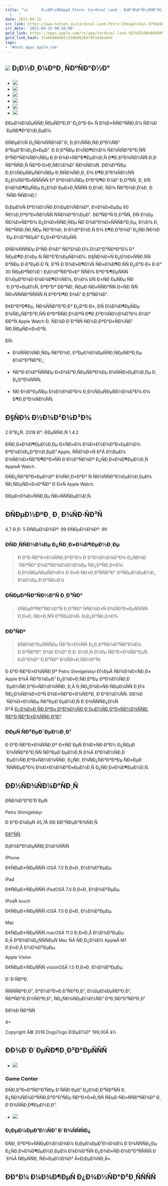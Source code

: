 ```yaml
---
title: "\n      â\x80\x8EAppÂ Store: Cardinal Land - Ð¢Ð°Ð½Ð³Ñ\x80Ð°Ð¼ Ð¿Ð°Ð·Ð»\n
  \   "
date: 2021-09-15
src_link: https://www.notion.so/Cardinal-Land-Petro-Shmigelskyi-d79de60a9c8d4d8b844a669ecf68788c
src_date: '2021-09-15 08:10:00'
gold_link: https://apps.apple.com/ru/app/cardinal-land-%D1%82%D0%B0%D0%BD%D0%B3%D1%80%D0%B0%D0%BC-%D0%BF%D0%B0%D0%B7%D0%BB/id1063165813
gold_link_hash: 3fa6bd80465c550b8828d7951d16ab56
tags:
- '#host_apps_apple_com'
---
```





![](/assets/artwork/1x1-42817eea7ade52607a760cbee00d1495.gif)
Ð¡Ð½Ð¸Ð¼ÐºÐ¸ ÑÐºÑÐ°Ð½Ð°
-------------------------


* ![](/assets/artwork/1x1-42817eea7ade52607a760cbee00d1495.gif)
* ![](/assets/artwork/1x1-42817eea7ade52607a760cbee00d1495.gif)
* ![](/assets/artwork/1x1-42817eea7ade52607a760cbee00d1495.gif)
* ![](/assets/artwork/1x1-42817eea7ade52607a760cbee00d1495.gif)
* ![](/assets/artwork/1x1-42817eea7ade52607a760cbee00d1495.gif)
* ![](/assets/artwork/1x1-42817eea7ade52607a760cbee00d1495.gif)


ÐÐµÐ¾Ð¼ÐµÑÑÐ¸ÑÐµÑÐºÐ¸Ð¹ Ð¿Ð°Ð·Ð» Ñ Ð¾Ð±ÑÑÐ°ÑÑÐ¸Ð¼ ÑÐ¾Ð´ÐµÑÐ¶Ð°Ð½Ð¸ÐµÐ¼.  
 


ÐÑÐµÐ½Ñ Ð¿ÑÐ¾ÑÑÐ¾Ð¹ Ð¸ Ð¸Ð½ÑÑÐ¸ÑÐ¸Ð²Ð½ÑÐ¹ Ð³ÐµÐ¹Ð¼Ð¿Ð»ÐµÐ¹. Ð Ð¸Ð³ÑÐµ Ð½ÑÐ¶Ð½Ð¾ ÑÐ¾ÑÑÐ°Ð²Ð¸ÑÑ ÐºÑÐ°ÑÐ¾ÑÐ½ÑÐµ Ð¸Ð·Ð¾Ð±ÑÐ°Ð¶ÐµÐ½Ð¸Ñ Ð¶Ð¸Ð²Ð¾ÑÐ½ÑÑ Ð¸Ð· ÑÐ°ÑÑÐ¸Ñ ÑÐ°Ð·Ð»Ð¸ÑÐ½Ð¾Ð¹ ÑÐ¾ÑÐ¼Ñ. ÐÐ¾Ð²ÑÐµ Ð¸Ð½ÑÐµÑÐµÑÐ½ÑÐµ Ð¸ÑÑÐ¾ÑÐ¸Ð¸ Ð¾ Ð¶Ð¸Ð²Ð¾ÑÐ½ÑÑ Ð¿Ð¾ÑÐ²Ð»ÑÑÑÑÑ Ð² ÐºÐ¾Ð½ÑÐµ ÐºÐ°Ð¶Ð´Ð¾Ð¹ Ð¸Ð³ÑÑ, Ð¸ ÐÑ Ð¼Ð¾Ð¶ÐµÑÐµ Ð¿Ð¾Ð´ÐµÐ»Ð¸ÑÑÑÑ Ð¸Ð¼Ð¸ ÑÐ¾ ÑÐ²Ð¾Ð¸Ð¼Ð¸ Ð´ÑÑÐ·ÑÑÐ¼Ð¸!  


Ð¡ÐµÐ¼Ñ ÐºÐ¾Ð½ÑÐ¸Ð½ÐµÐ½ÑÐ¾Ð², Ð±Ð¾Ð»ÐµÐµ 80 ÑÐ½Ð¸ÐºÐ°Ð»ÑÐ½ÑÑ ÑÑÐ¾Ð²Ð½ÐµÐ¹. ÐÐ³ÑÐ°Ñ Ð¸Ð³ÑÑ, ÐÑ Ð½Ðµ ÑÐ¾Ð»ÑÐºÐ¾ Ð¿Ð¾Ð»ÑÑÐ¸ÑÐµ ÑÐ´Ð¾Ð²Ð¾Ð»ÑÑÑÐ²Ð¸Ðµ, Ð½Ð¾ Ð¸ ÑÐ°ÑÑÐ¸ÑÐ¸ÑÐµ ÑÐ²Ð¾Ð¸ Ð·Ð½Ð°Ð½Ð¸Ñ Ð¾ Ð¶Ð¸Ð²Ð¾Ð¹ Ð¿ÑÐ¸ÑÐ¾Ð´Ðµ Ð½Ð°ÑÐµÐ¹ Ð¿Ð»Ð°Ð½ÐµÑÑ.  


ÐÑÐ¾ÑÑÑÐµ Ð²ÑÐ·Ð¾Ð² ÑÐ²Ð¾Ð¸Ð¼ Ð½Ð°Ð²ÑÐºÐ°Ð¼ Ð² ÑÐµÐ¶Ð¸Ð¼Ðµ Ñ ÑÐ°Ð¹Ð¼ÐµÑÐ¾Ð¼. Ð§ÑÐ¾Ð±Ñ Ð¿Ð¾Ð»ÑÑÐ¸ÑÑ Ð²ÑÐµ Ð·Ð²ÐµÐ·Ð´Ñ, Ð²Ñ Ð´Ð¾Ð»Ð¶Ð½Ñ ÑÐ»Ð¾Ð¶Ð¸ÑÑ Ð¿Ð°Ð·Ð» Ð·Ð° 30 ÑÐµÐºÑÐ½Ð´! Ð¡Ð½Ð°ÑÐ°Ð»Ð° ÑÑÐ¾ ÐºÐ°Ð¶ÐµÑÑÑ Ð½ÐµÐ²Ð¾Ð·Ð¼Ð¾Ð¶Ð½ÑÐ¼, Ð½Ð¾ ÐÑ Ð±ÑÐ´ÐµÑÐµ ÑÐ´Ð¸Ð²Ð»ÐµÐ½Ñ, ÐºÐ°Ðº ÐÐ°ÑÐ¸ ÑÐµÐ·ÑÐ»ÑÑÐ°ÑÑ Ð±ÑÐ´ÑÑ ÑÐ»ÑÑÑÐ°ÑÑÑÑ Ñ ÐºÐ°Ð¶Ð´Ð¾Ð¹ Ð¸Ð³ÑÐ¾Ð¹.  
 

Ð¢Ð°ÐºÐ¶Ðµ, ÑÐ¾ÑÑÐ°Ð²Ð¸Ð² Ð¿Ð°Ð·Ð», ÐÑ Ð¼Ð¾Ð¶ÐµÑÐµ Ð¾ÑÐ¿ÑÐ°Ð²Ð¸ÑÑ ÐºÐ°ÑÑÐ¸Ð½ÐºÑ Ð¶Ð¸Ð²Ð¾ÑÐ½Ð¾Ð³Ð¾ Ð½Ð° ÐÐ°Ñ Apple Watch Ð¸ ÑÐ¾Ð·Ð´Ð°ÑÑ ÑÐ½Ð¸ÐºÐ°Ð»ÑÐ½ÑÐ¹ ÑÐ¸ÑÐµÑÐ±Ð»Ð°Ñ.  
 

ÐÑ:

- Ð¾ÑÑÐ¾ÑÐ¸ÑÐµ ÑÐ²Ð¾Ð¸ Ð³ÐµÐ¾Ð¼ÐµÑÑÐ¸ÑÐµÑÐºÐ¸Ðµ Ð½Ð°Ð²ÑÐºÐ¸;

- ÑÐ°Ð·Ð¾Ð²ÑÑÑÐµ Ð»Ð¾Ð³Ð¸ÑÐµÑÐºÐ¾Ðµ Ð¼ÑÑÐ»ÐµÐ½Ð¸Ðµ Ð¸ Ð¿Ð°Ð¼ÑÑÑ;

- ÑÐ·Ð½Ð°ÐµÑÐµ Ð¼Ð½Ð¾Ð³Ð¾ Ð¸Ð½ÑÐµÑÐµÑÐ½Ð¾Ð³Ð¾ Ð¾ Ð¶Ð¸Ð²Ð¾ÑÐ½ÑÑ;


Ð§ÑÐ¾ Ð½Ð¾Ð²Ð¾Ð³Ð¾
-------------------


2 Ð°Ð¿Ñ. 2018 Ð³.
ÐÐµÑÑÐ¸Ñ 1.4.2


ÐÑÐ¸Ð»Ð¾Ð¶ÐµÐ½Ð¸Ðµ Ð±ÑÐ»Ð¾ Ð¾Ð±Ð½Ð¾Ð²Ð»ÐµÐ½Ð¾ ÐºÐ¾Ð¼Ð¿Ð°Ð½Ð¸ÐµÐ¹ Apple, ÑÑÐ¾Ð±Ñ Ð²Â Ð½ÐµÐ¼ Ð¾ÑÐ¾Ð±ÑÐ°Ð¶Ð°Ð»ÑÑ Ð·Ð½Ð°ÑÐ¾Ðº Ð¿ÑÐ¸Ð»Ð¾Ð¶ÐµÐ½Ð¸Ñ AppleÂ Watch.  



ÐÑÐ¿ÑÐ°Ð²Ð»ÐµÐ½Ð° Ð¾ÑÐ¸Ð±ÐºÐ° Ñ ÑÐ¾ÑÑÐ°Ð½ÐµÐ½Ð¸ÐµÐ¼ ÑÐ¸ÑÐµÑÐ±Ð»Ð°ÑÐ° Ð´Ð»Ñ Apple Watch.

ÐÐµÐ±Ð¾Ð»ÑÑÐ¸Ðµ ÑÐ»ÑÑÑÐµÐ½Ð¸Ñ.


ÐÑÐµÐ½ÐºÐ¸ Ð¸ Ð¾ÑÐ·ÑÐ²Ñ
----------------------------


4,7 Ð¸Ð· 5
ÐÑÐµÐ½Ð¾Ðº: 99
ÐÑÐµÐ½Ð¾Ðº: 99


### ÐÑÐ¸ÑÑÐ½Ð¾Ðµ Ð¿ÑÐ¸Ð»Ð¾Ð¶ÐµÐ½Ð¸Ðµ



> Ð Ð°Ð·ÑÐ°Ð±Ð¾ÑÑÐ¸ÐºÐ°Ð¼ Ð´Ð°Ð½Ð½Ð¾Ð³Ð¾ Ð¿ÑÐ¾Ð´ÑÐºÑÐ° Ð¾Ð³ÑÐ¾Ð¼Ð½Ð¾Ðµ ÑÐ¿Ð°ÑÐ¸Ð±Ð¾: Ð¸Ð½ÑÐµÑÐµÑÐ½Ð¾ Ð´Ð»Ñ ÑÐ±Ð¸Ð¹ÑÑÐ²Ð° Ð²ÑÐµÐ¼ÐµÐ½Ð¸, Ð¼Ð½Ðµ Ð·Ð°ÑÐ»Ð¾


### ÐÑÐµÐºÑÐ°ÑÐ½Ð°Ñ Ð¸Ð³ÑÐ°



> ÐÑÐµÐºÑÐ°ÑÐ½Ð°Ñ Ð¸Ð³ÑÐ° ÑÑÐ¾Ð±Ñ Ð¾ÑÐ²Ð»ÐµÑÑÑÑ Ð¸Ð»Ð¸ ÑÐ±Ð¸ÑÑ Ð²ÑÐµÐ¼Ñ. Ð¡Ð¿Ð°ÑÐ¸Ð±Ð¾


### ÐÐ²ÑÐº



> ÐÑÐ¾Ð²ÐµÑÑÑÐµ ÑÐ°Ð±Ð¾ÑÑ Ð¿Ð¸ÐºÑÐ¾Ð³ÑÐ°Ð¼Ð¼ Ð·Ð²ÑÐºÐ°, Ð¾Ð´Ð½Ð° Ð¸Ð· Ð½Ð¸Ñ Ð½Ðµ ÑÐ°Ð±Ð¾ÑÐ°ÐµÑ. Ð¡Ð°Ð¼Ð° Ð¸Ð³ÑÐ° Ð¾ÑÐ»Ð¸ÑÐ½Ð°Ñ)



 Ð Ð°Ð·ÑÐ°Ð±Ð¾ÑÑÐ¸Ðº Petro Shmigelskyi Ð½ÐµÂ ÑÐ¾Ð¾Ð±ÑÐ¸Ð» Apple Ð¾Â ÑÐ²Ð¾ÐµÐ¹ Ð¿Ð¾Ð»Ð¸ÑÐ¸ÐºÐµ ÐºÐ¾Ð½ÑÐ¸Ð´ÐµÐ½ÑÐ¸Ð°Ð»ÑÐ½Ð¾ÑÑÐ¸ Ð¸Â Ð¸ÑÐ¿Ð¾Ð»ÑÐ·ÑÐµÐ¼ÑÑ Ð¸Ð¼ ÑÐ¿Ð¾ÑÐ¾Ð±Ð°Ñ Ð¾Ð±ÑÐ°Ð±Ð¾ÑÐºÐ¸ Ð´Ð°Ð½Ð½ÑÑ. ÐÐ¾Ð´ÑÐ¾Ð±Ð½ÑÐµ ÑÐ²ÐµÐ´ÐµÐ½Ð¸Ñ Ð´Ð¾ÑÑÑÐ¿Ð½Ñ Ð²Â [Ð¿Ð¾Ð»Ð¸ÑÐ¸ÐºÐµ ÐºÐ¾Ð½ÑÐ¸Ð´ÐµÐ½ÑÐ¸Ð°Ð»ÑÐ½Ð¾ÑÑÐ¸ ÑÐ°Ð·ÑÐ°Ð±Ð¾ÑÑÐ¸ÐºÐ°](http://www.dogotogo.com/privacypolicy.html).
 


### ÐÐµÑ ÑÐ²ÐµÐ´ÐµÐ½Ð¸Ð¹


Ð Ð°Ð·ÑÐ°Ð±Ð¾ÑÑÐ¸Ðº Ð±ÑÐ´ÐµÑ Ð¾Ð±ÑÐ·Ð°Ð½ Ð¿ÑÐµÐ´Ð¾ÑÑÐ°Ð²Ð¸ÑÑ ÑÐ²ÐµÐ´ÐµÐ½Ð¸Ñ Ð¾Â ÐºÐ¾Ð½ÑÐ¸Ð´ÐµÐ½ÑÐ¸Ð°Ð»ÑÐ½Ð¾ÑÑÐ¸ Ð¿ÑÐ¸ Ð¾ÑÐ¿ÑÐ°Ð²ÐºÐµ ÑÐ»ÐµÐ´ÑÑÑÐµÐ³Ð¾ Ð¾Ð±Ð½Ð¾Ð²Ð»ÐµÐ½Ð¸Ñ Ð¿ÑÐ¸Ð»Ð¾Ð¶ÐµÐ½Ð¸Ñ.


ÐÐ½ÑÐ¾ÑÐ¼Ð°ÑÐ¸Ñ
--------------------



ÐÑÐ¾Ð²Ð°Ð¹Ð´ÐµÑ

 Petro Shmigelskyi
 
Ð Ð°Ð·Ð¼ÐµÑ
45,7Â ÐÐ
ÐÐ°ÑÐµÐ³Ð¾ÑÐ¸Ñ

[ÐÐ³ÑÑ](https://itunes.apple.com/ru/genre/id6014) 

Ð¡Ð¾Ð²Ð¼ÐµÑÑÐ¸Ð¼Ð¾ÑÑÑ



 iPhone
 
Ð¢ÑÐµÐ±ÑÐµÑÑÑ iOSÂ 7.0 Ð¸Ð»Ð¸ Ð½Ð¾Ð²ÐµÐµ.
 



 iPad
 
Ð¢ÑÐµÐ±ÑÐµÑÑÑ iPadOSÂ 7.0 Ð¸Ð»Ð¸ Ð½Ð¾Ð²ÐµÐµ.
 



 iPodÂ touch
 
Ð¢ÑÐµÐ±ÑÐµÑÑÑ iOSÂ 7.0 Ð¸Ð»Ð¸ Ð½Ð¾Ð²ÐµÐµ.
 



 Mac
 
Ð¢ÑÐµÐ±ÑÐµÑÑÑ macOSÂ 11.0 Ð¸Ð»Ð¸Â Ð½Ð¾Ð²ÐµÐµ Ð¸Â ÐºÐ¾Ð¼Ð¿ÑÑÑÐµÑ Mac ÑÂ ÑÐ¸Ð¿Ð¾Ð¼ AppleÂ M1 Ð¸Ð»Ð¸Â Ð½Ð¾Ð²ÐµÐµ.
 



 Apple Vision
 
Ð¢ÑÐµÐ±ÑÐµÑÑÑ visionOSÂ 1.0 Ð¸Ð»Ð¸ Ð½Ð¾Ð²ÐµÐµ.
 


Ð¯Ð·ÑÐºÐ¸

ÑÑÑÑÐºÐ¸Ð¹, Ð°Ð½Ð³Ð»Ð¸Ð¹ÑÐºÐ¸Ð¹, Ð½ÐµÐ¼ÐµÑÐºÐ¸Ð¹, ÑÐºÑÐ°Ð¸Ð½ÑÐºÐ¸Ð¹, ÑÐ¿ÑÐ¾ÑÐµÐ½Ð½ÑÐ¹ ÐºÐ¸ÑÐ°Ð¹ÑÐºÐ¸Ð¹



ÐÐ¾Ð·ÑÐ°ÑÑ

 4+
 
Copyright
Â© 2018 DogoTogo
Ð¦ÐµÐ½Ð°
199,00Â â½

ÐÐ¾Ð´Ð´ÐµÑÐ¶Ð¸Ð²Ð°ÐµÑÑÑ
----------------------------


* ![](/assets/images/supports/supports-GameCenter@2x-b18ad603e773b291954f4076405b2f24.png)
### Game Center


ÐÑÐ¸Ð³Ð»Ð°ÑÐ°Ð¹ÑÐµ Ð´ÑÑÐ·ÐµÐ¹ Ð¿Ð¾Ð¸Ð³ÑÐ°ÑÑ Ð¸ Ð¿ÑÐ¾ÑÐ¼Ð°ÑÑÐ¸Ð²Ð°Ð¹ÑÐµ ÑÐ°Ð±Ð»Ð¸ÑÑ ÑÐµÐ·ÑÐ»ÑÑÐ°ÑÐ¾Ð² Ð¸ Ð´Ð¾ÑÑÐ¸Ð¶ÐµÐ½Ð¸Ð¹.
* ![](/assets/images/supports/supports-FamilySharing@2x-f58f31bc78fe9fe7be3565abccbecb34.png)
### Ð¡ÐµÐ¼ÐµÐ¹Ð½ÑÐ¹ Ð´Ð¾ÑÑÑÐ¿


ÐÑÐ¸ Ð²ÐºÐ»ÑÑÐµÐ½Ð½Ð¾Ð¼ Ð¡ÐµÐ¼ÐµÐ¹Ð½Ð¾Ð¼ Ð´Ð¾ÑÑÑÐ¿Ðµ Ð¿ÑÐ¸Ð»Ð¾Ð¶ÐµÐ½Ð¸ÐµÐ¼ Ð¼Ð¾Ð³ÑÑ Ð¿Ð¾Ð»ÑÐ·Ð¾Ð²Ð°ÑÑÑÑ Ð´Ð¾Â ÑÐµÑÑÐ¸ ÑÐ»ÐµÐ½Ð¾Ð² Â«Ð¡ÐµÐ¼ÑÐ¸Â».


ÐÐ°Ð¼ Ð¼Ð¾Ð¶ÐµÑ Ð¿Ð¾Ð½ÑÐ°Ð²Ð¸ÑÑÑÑ
----------------------------------------